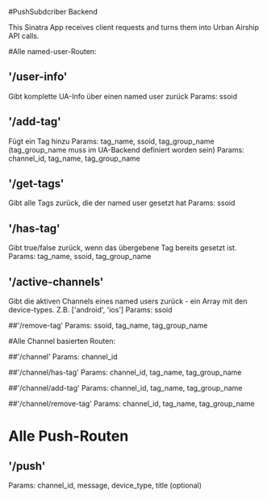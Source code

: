 #PushSubdcriber Backend

This Sinatra App receives client requests and turns them into Urban Airship API calls.

#Alle named-user-Routen:

## '/user-info'
Gibt komplette UA-Info über einen named user zurück
Params: ssoid

## '/add-tag'
Fügt ein Tag hinzu
Params: tag_name, ssoid, tag_group_name (tag_group_name muss im UA-Backend definiert worden sein)
Params: channel_id, tag_name, tag_group_name

## '/get-tags'
Gibt alle Tags zurück, die der named user gesetzt hat 
Params: ssoid

## '/has-tag'
Gibt true/false zurück, wenn das übergebene Tag bereits gesetzt ist.
Params: tag_name, ssoid, tag_group_name

## '/active-channels'
Gibt die aktiven Channels eines named users zurück - ein Array mit den device-types. Z.B. ['android', 'ios']
Params: ssoid

##'/remove-tag'
Params: ssoid, tag_name, tag_group_name


#Alle Channel basierten Routen:

##'/channel'
Params: channel_id

##'/channel/has-tag'
Params: channel_id, tag_name, tag_group_name

##'/channel/add-tag'
Params: channel_id, tag_name, tag_group_name

##'/channel/remove-tag'
Params: channel_id, tag_name, tag_group_name

# Alle Push-Routen
## '/push'
Params: channel_id, message, device_type, title (optional)